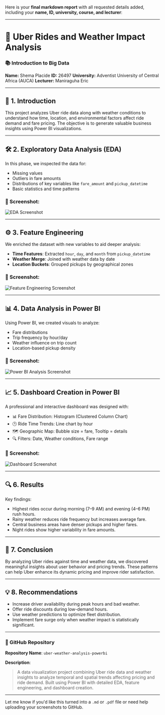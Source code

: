 Here is your **final markdown report** with all requested details added, including your **name, ID, university, course, and lecturer**:

---

# 🚖 Uber Rides and Weather Impact Analysis

### 📚 Introduction to Big Data

**Name:** Shema Placide
**ID:** 26497
**University:** Adventist University of Central Africa (AUCA)
**Lecturer:** Maniraguha Eric

---

## 📌 1. Introduction

This project analyzes Uber ride data along with weather conditions to understand how time, location, and environmental factors affect ride demand and fare pricing. The objective is to generate valuable business insights using Power BI visualizations.

---

## 🛠️ 2. Exploratory Data Analysis (EDA)

In this phase, we inspected the data for:

* Missing values
* Outliers in fare amounts
* Distributions of key variables like `fare_amount` and `pickup_datetime`
* Basic statistics and time patterns

### 📸 Screenshot:

![EDA Screenshot](insert/path/to/eda_screenshot.png)

---

## ⚙️ 3. Feature Engineering

We enriched the dataset with new variables to aid deeper analysis:

* **Time Features**: Extracted `hour`, `day`, and `month` from `pickup_datetime`
* **Weather Merge**: Joined with weather data by date
* **Location Buckets**: Grouped pickups by geographical zones

### 📸 Screenshot:

![Feature Engineering Screenshot](insert/path/to/feature_engineering_screenshot.png)

---

## 📊 4. Data Analysis in Power BI

Using Power BI, we created visuals to analyze:

* Fare distributions
* Trip frequency by hour/day
* Weather influence on trip count
* Location-based pickup density

### 📸 Screenshot:

![Power BI Analysis Screenshot](insert/path/to/powerbi_analysis_screenshot.png)

---

## 📈 5. Dashboard Creation in Power BI

A professional and interactive dashboard was designed with:

* 📊 Fare Distribution: Histogram (Clustered Column Chart)
* 🕒 Ride Time Trends: Line chart by hour
* 🗺️ Geographic Map: Bubble size = fare, Tooltip = details
* 🔍 Filters: Date, Weather conditions, Fare range

### 📸 Screenshot:

![Dashboard Screenshot](insert/path/to/dashboard_screenshot.png)

---

## 🔍 6. Results

Key findings:

* Highest rides occur during morning (7–9 AM) and evening (4–6 PM) rush hours.
* Rainy weather reduces ride frequency but increases average fare.
* Central business areas have denser pickups and higher fares.
* Night rides show higher variability in fare amounts.

---

## 📌 7. Conclusion

By analyzing Uber rides against time and weather data, we discovered meaningful insights about user behavior and pricing trends. These patterns can help Uber enhance its dynamic pricing and improve rider satisfaction.

---

## 💡 8. Recommendations

* Increase driver availability during peak hours and bad weather.
* Offer ride discounts during low-demand hours.
* Use weather predictions to optimize fleet distribution.
* Implement fare surge only when weather impact is statistically significant.

---

### 📁 GitHub Repository

**Repository Name**: `uber-weather-analysis-powerbi`

**Description**:

> A data visualization project combining Uber ride data and weather insights to analyze temporal and spatial trends affecting pricing and ride demand. Built using Power BI with detailed EDA, feature engineering, and dashboard creation.

---

Let me know if you'd like this turned into a `.md` or `.pdf` file or need help uploading your screenshots to GitHub.
